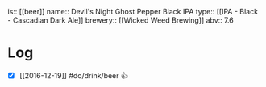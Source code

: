 is:: [[beer]]
name:: Devil's Night Ghost Pepper Black IPA
type:: [[IPA - Black - Cascadian Dark Ale]]
brewery:: [[Wicked Weed Brewing]]
abv:: 7.6

# Log
- [x] [[2016-12-19]] #do/drink/beer 👍
